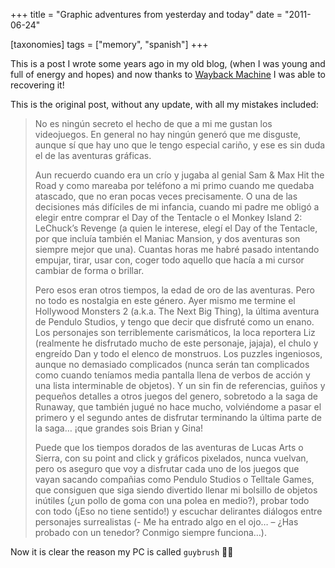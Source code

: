+++
title = "Graphic adventures from yesterday and today"
date = "2011-06-24"

[taxonomies]
tags = ["memory", "spanish"]
+++

This is a post I wrote some years ago in my old blog, (when I was young and full of
energy and hopes) and now thanks to [Wayback Machine](https://web.archive.org/) I was
able to recovering it!

This is the original post, without any update, with all my mistakes included:

> No es ningún secreto el hecho de que a mi me gustan los videojuegos. En general no hay
> ningún generó que me disguste, aunque sí que hay uno que le tengo especial cariño, y
> ese es sin duda el de las aventuras gráficas.
>
> Aun recuerdo cuando era un crío y jugaba al genial Sam & Max Hit the Road y como
> mareaba por teléfono a mi primo cuando me quedaba atascado, que no eran pocas veces
> precisamente. O una de las decisiones más difíciles de mi infancia, cuando mi padre me
> obligó a elegir entre comprar el Day of the Tentacle o el Monkey Island 2: LeChuck’s
> Revenge (a quien le interese, elegí el Day of the Tentacle, por que incluía también el
> Maniac Mansion, y dos aventuras son siempre mejor que una). Cuantas horas me habré
> pasado intentando empujar, tirar, usar con, coger todo aquello que hacía a mi cursor
> cambiar de forma o brillar.
>
> Pero esos eran otros tiempos, la edad de oro de las aventuras. Pero no todo es
> nostalgia en este género. Ayer mismo me termine el Hollywood Monsters 2 (a.k.a. The
> Next Big Thing), la última aventura de Pendulo Studios, y tengo que decir que disfruté
> como un enano. Los personajes son terriblemente carismáticos, la loca reportera Liz
> (realmente he disfrutado mucho de este personaje, jajaja), el chulo y engreído Dan y
> todo el elenco de monstruos. Los puzzles ingeniosos, aunque no demasiado complicados
> (nunca serán tan complicados como cuando teníamos media pantalla llena de verbos de
> acción y una lista interminable de objetos). Y un sin fin de referencias, guiños y
> pequeños detalles a otros juegos del genero, sobretodo a la saga de Runaway, que
> también jugué no hace mucho, volviéndome a pasar el primero y el segundo antes de
> disfrutar terminando la última parte de la saga… ¡que grandes sois Brian y Gina!
>
> Puede que los tiempos dorados de las aventuras de Lucas Arts o Sierra, con su point
> and click y gráficos pixelados, nunca vuelvan, pero os aseguro que voy a disfrutar
> cada uno de los juegos que vayan sacando compañias como Pendulo Studios o Telltale
> Games, que consiguen que siga siendo divertido llenar mi bolsillo de objetos inútiles
> (¿un pollo de goma con una polea en medio?), probar todo con todo (¡Eso no tiene
> sentido!) y escuchar delirantes diálogos entre personajes surrealistas (- Me ha
> entrado algo en el ojo… – ¿Has probado con un tenedor? Conmigo siempre funciona…).
>

Now it is clear the reason my PC is called `guybrush` 🏴‍☠️
